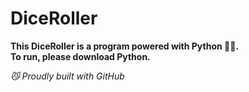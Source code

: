 # DiceRoller

**This DiceRoller is a program powered with Python 🐱‍💻.**
<br>
**To run, please download Python.**
<br>

*😼 Proudly built with GitHub*

